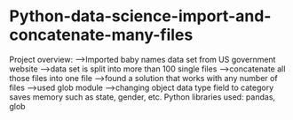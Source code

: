 # Python-data-science-import-and-concatenate-many-files
Project overview:
-->Imported baby names data set from US government website
-->data set is split into more than 100 single files
-->concatenate all those files into one file
-->found a solution that works with any number of files 
-->used glob module
-->changing object data type field to category saves memory such as state, gender, etc.
Python libraries used: pandas, glob 



